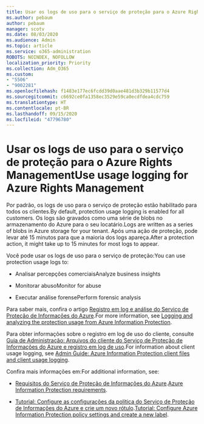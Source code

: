 ```yaml
---
title: Usar os logs de uso para o serviço de proteção para o Azure Rights Management
ms.author: pebaum
author: pebaum
manager: scotv
ms.date: 08/03/2020
ms.audience: Admin
ms.topic: article
ms.service: o365-administration
ROBOTS: NOINDEX, NOFOLLOW
localization_priority: Priority
ms.collection: Adm_O365
ms.custom:
- "5506"
- "9002281"
ms.openlocfilehash: f1483e177ec6fcdd39d0aae481d3b329b11577d4
ms.sourcegitcommit: c6692ce0fa1358ec3529e59ca0ecdfdea4cdc759
ms.translationtype: HT
ms.contentlocale: pt-BR
ms.lasthandoff: 09/15/2020
ms.locfileid: "47796780"
---
```

# <a name="use-usage-logging-for-azure-rights-management"></a><span data-ttu-id="19496-102">Usar os logs de uso para o serviço de proteção para o Azure Rights Management</span><span class="sxs-lookup"><span data-stu-id="19496-102">Use usage logging for Azure Rights Management</span></span>

<span data-ttu-id="19496-103">Por padrão, os logs de uso para o serviço de proteção estão habilitado para todos os clientes.</span><span class="sxs-lookup"><span data-stu-id="19496-103">By default, protection usage logging is enabled for all customers.</span></span> <span data-ttu-id="19496-104">Os logs são gravados como uma série de blobs no armazenamento do Azure para o seu locatário.</span><span class="sxs-lookup"><span data-stu-id="19496-104">Logs are written as a series of blobs in Azure storage for your tenant.</span></span> <span data-ttu-id="19496-105">Após uma ação de proteção, pode levar até 15 minutos para que a maioria dos logs apareça.</span><span class="sxs-lookup"><span data-stu-id="19496-105">After a protection action, it might take up to 15 minutes for most logs to appear.</span></span>

<span data-ttu-id="19496-106">Você pode usar os logs de uso para o serviço de proteção:</span><span class="sxs-lookup"><span data-stu-id="19496-106">You can use protection usage logs to:</span></span>

- <span data-ttu-id="19496-107">Analisar percepções comerciais</span><span class="sxs-lookup"><span data-stu-id="19496-107">Analyze business insights</span></span>

- <span data-ttu-id="19496-108">Monitorar abuso</span><span class="sxs-lookup"><span data-stu-id="19496-108">Monitor for abuse</span></span>

- <span data-ttu-id="19496-109">Executar análise forense</span><span class="sxs-lookup"><span data-stu-id="19496-109">Perform forensic analysis</span></span>

<span data-ttu-id="19496-110">Para saber mais, confira o artigo [Registro em log e análise do Serviço de Proteção de Informações do Azure](https://docs.microsoft.com/azure/information-protection/log-analyze-usage).</span><span class="sxs-lookup"><span data-stu-id="19496-110">For more information, see [Logging and analyzing the protection usage from Azure Information Protection](https://docs.microsoft.com/azure/information-protection/log-analyze-usage).</span></span>

<span data-ttu-id="19496-111">Para obter informações sobre o registro em log de uso do cliente, consulte [Guia de Administração: Arquivos do cliente do Serviço de Proteção de Informações do Azure e registro em log de uso](https://docs.microsoft.com/azure/information-protection/rms-client/client-admin-guide-files-and-logging).</span><span class="sxs-lookup"><span data-stu-id="19496-111">For information about client usage logging, see [Admin Guide: Azure Information Protection client files and client usage logging](https://docs.microsoft.com/azure/information-protection/rms-client/client-admin-guide-files-and-logging).</span></span>

<span data-ttu-id="19496-112">Confira mais informações em:</span><span class="sxs-lookup"><span data-stu-id="19496-112">For additional information, see:</span></span>

- <span data-ttu-id="19496-113">[Requisitos do Serviço de Proteção de Informações do Azure](https://docs.microsoft.com/azure/information-protection/get-started/requirements).</span><span class="sxs-lookup"><span data-stu-id="19496-113">[Azure Information Protection requirements](https://docs.microsoft.com/azure/information-protection/get-started/requirements).</span></span>
    
- <span data-ttu-id="19496-114">[Tutorial: Configure as configurações da política do Serviço de Proteção de Informações do Azure e crie um novo rótulo](https://docs.microsoft.com/azure/information-protection/get-started/infoprotect-quick-start-tutorial).</span><span class="sxs-lookup"><span data-stu-id="19496-114">[Tutorial: Configure Azure Information Protection policy settings and create a new label](https://docs.microsoft.com/azure/information-protection/get-started/infoprotect-quick-start-tutorial).</span></span>